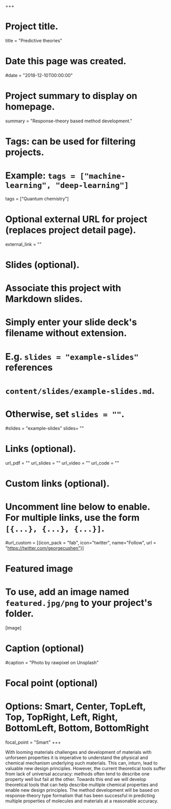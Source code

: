 +++
# Project title.
title = "Predictive theories"

# Date this page was created.
#date = "2018-12-10T00:00:00"

# Project summary to display on homepage.
summary = "Response-theory based method development."

# Tags: can be used for filtering projects.
# Example: `tags = ["machine-learning", "deep-learning"]`
tags = ["Quantum chemistry"]

# Optional external URL for project (replaces project detail page).
external_link = ""

# Slides (optional).
#   Associate this project with Markdown slides.
#   Simply enter your slide deck's filename without extension.
#   E.g. `slides = "example-slides"` references 
#   `content/slides/example-slides.md`.
#   Otherwise, set `slides = ""`.
#slides = "example-slides"
slides= ""

# Links (optional).
url_pdf = ""
url_slides = ""
url_video = ""
url_code = ""

# Custom links (optional).
#   Uncomment line below to enable. For multiple links, use the form `[{...}, {...}, {...}]`.
#url_custom = [{icon_pack = "fab", icon="twitter", name="Follow", url = "https://twitter.com/georgecushen"}]

# Featured image
# To use, add an image named `featured.jpg/png` to your project's folder. 
[image]
  # Caption (optional)
  #caption = "Photo by rawpixel on Unsplash"
  
  # Focal point (optional)
  # Options: Smart, Center, TopLeft, Top, TopRight, Left, Right, BottomLeft, Bottom, BottomRight
  focal_point = "Smart"
+++

With looming materials challenges and development of materials with unforseen properties it is imperative to understand the physical and chemical mechanism underlying such materials. This can, inturn, lead to valuable new design principles. However, the current theoretical tools suffer from lack of universal accuracy: methods often tend to describe one property well but fail at the other. Towards this end we will develop theoretical tools that can help describe multiple chemical properties and enable new design principles. 
The method development will be based on response-theory type formalism that has been successful in predicting multiple properties of molecules and materials at a reasonable accuracy. 

